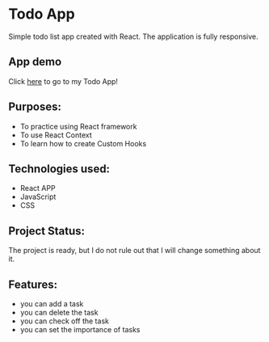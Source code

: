 # Todo App

Simple todo list app created with React. The application is fully responsive.

## App demo

Click [here](https://agataludwiczynska.github.io/Todo/) to go to my Todo App!

## Purposes:

- To practice using React framework
- To use React Context
- To learn how to create Custom Hooks

## Technologies used:

- React APP
- JavaScript
- CSS

## Project Status:

The project is ready, but I do not rule out that I will change something about it.

## Features:

- you can add a task
- you can delete the task
- you can check off the task
- you can set the importance of tasks
